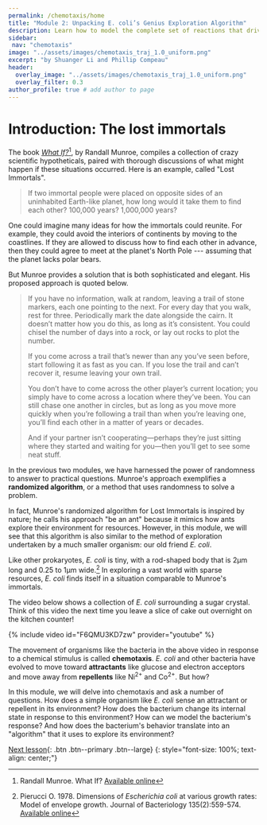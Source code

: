```yaml
---
permalink: /chemotaxis/home
title: "Module 2: Unpacking E. coli’s Genius Exploration Algorithm"
description: Learn how to model the complete set of reactions that drive a bacterium's exploration of its environment in chemotaxis.
sidebar:
 nav: "chemotaxis"
image: "../assets/images/chemotaxis_traj_1.0_uniform.png"
excerpt: "by Shuanger Li and Phillip Compeau"
header:
  overlay_image: "../assets/images/chemotaxis_traj_1.0_uniform.png"
  overlay_filter: 0.3
author_profile: true # add author to page
---
```


# Introduction: The lost immortals

The book <a href="https://what-if.xkcd.com/" target="_blank"><em>What If?</em></a>[^Munroe], by Randall Munroe, compiles a collection of crazy scientific hypotheticals, paired with thorough discussions of what might happen if these situations occurred. Here is an example, called "Lost Immortals".

> If two immortal people were placed on opposite sides of an uninhabited Earth-like planet, how long would it take them to find each other? 100,000 years? 1,000,000 years?

One could imagine many ideas for how the immortals could reunite. For example, they could avoid the interiors of continents by moving to the coastlines. If they are allowed to discuss how to find each other in advance, then they could agree to meet at the planet's North Pole --- assuming that the planet lacks polar bears.

But Munroe provides a solution that is both sophisticated and elegant. His proposed approach is quoted below.

> If you have no information, walk at random, leaving a trail of stone markers, each one pointing to the next. For every day that you walk, rest for three. Periodically mark the date alongside the cairn. It doesn’t matter how you do this, as long as it’s consistent. You could chisel the number of days into a rock, or lay out rocks to plot the number.
>
> If you come across a trail that’s newer than any you’ve seen before, start following it as fast as you can. If you lose the trail and can’t recover it, resume leaving your own trail.
>
> You don’t have to come across the other player’s current location; you simply have to come across a location where they’ve been. You can still chase one another in circles, but as long as you move more quickly when you’re following a trail than when you’re leaving one, you’ll find each other in a matter of years or decades.
>
> And if your partner isn’t cooperating—perhaps they’re just sitting where they started and waiting for you—then you’ll get to see some neat stuff.

In the previous two modules, we have harnessed the power of randomness to answer to practical questions. Munroe's approach exemplifies a **randomized algorithm**, or a method that uses randomness to solve a problem.

In fact, Munroe's randomized algorithm for Lost Immortals is inspired by nature; he calls his approach "be an ant" because it mimics how ants explore their environment for resources.  However, in this module, we will see that this algorithm is also similar to the method of exploration undertaken by a much smaller organism: our old friend *E. coli*.

Like other prokaryotes, *E. coli* is tiny, with a rod-shaped body that is 2µm long and 0.25 to 1µm wide.[^Pierucci1978] In exploring a vast world with sparse resources, *E. coli* finds itself in a situation comparable to Munroe's immortals.

The video below shows a collection of *E. coli* surrounding a sugar crystal. Think of this video the next time you leave a slice of cake out overnight on the kitchen counter!

{% include video id="F6QMU3KD7zw" provider="youtube" %}

The movement of organisms like the bacteria in the above video in response to a chemical stimulus is called **chemotaxis**. *E. coli* and other bacteria have evolved to move toward **attractants** like glucose and electron acceptors and move away from **repellents** like Ni<sup>2+</sup> and Co<sup>2+</sup>. But how?

In this module, we will delve into chemotaxis and ask a number of questions. How does a simple organism like *E. coli* sense an attractant or repellent in its environment? How does the bacterium change its internal state in response to this environment? How can we model the bacterium's response? And how does the bacterium's behavior translate into an "algorithm" that it uses to explore its environment?

[Next lesson](walk){: .btn .btn--primary .btn--large}
{: style="font-size: 100%; text-align: center;"}

[^Munroe]: Randall Munroe. What If? [Available online](https://what-if.xkcd.com/)

[^Pierucci1978]: Pierucci O. 1978. Dimensions of *Escherichia coli* at various growth rates: Model of envelope growth. Journal of Bacteriology 135(2):559-574. [Available online](https://jb.asm.org/content/jb/135/2/559.full.pdf)

[^Sim2017]: Sim M, Koirala S, Picton D, Strahl H, Hoskisson PA, Rao CV, Gillespie CS, Aldridge PD. 2017. Growth rate control of flagellar assembly in *Escherichia coli* strain RP437. Scientific Reports 7:41189. [Available online](https://www.nature.com/articles/srep41189#:~:text=Escherichia%20coli%20is%20a%20prominent,distributed%20across%20the%20cell%20surface.)

[^Baker2005]: Baker MD, Wolanin PM, Stock JB. 2005. Signal transduction in bacterial chemotaxis. BioEssays 28:9-22. [Available online](https://pubmed.ncbi.nlm.nih.gov/16369945/)

[^Weis1990]: Weis RM, Koshland DE. 1990. Chemotaxis in *Escherichia coli* proceeds efficiently from different initial tumble frequencies. Journal of Bacteriology 172:2. [Available online](https://jb.asm.org/content/jb/172/2/1099.full.pdf)

[^Berg2000]: Berg HC. 2000. Motile behavior of bacteria. Physics today 53(1):24. [Available online](https://physicstoday.scitation.org/doi/pdf/10.1063/1.882934)

[^Achouri2015]: Achouri S, Wright JA, Evans L, Macleod C, Fraser G, Cicuta P, Bryant CE. 2015. The frequency and duration of *Salmonella* macrophage adhesion events determines infection efficiency. Philosophical transactions B 370(1661). [Available online](https://www.ncbi.nlm.nih.gov/pmc/articles/PMC4275903/)

[^Turner2016]: Turner L, Ping L, Neubauer M, Berg HC. 2016. Visualizing flagella while tracking bacteria. Biophysical Journal 111(3):630--639.[Available online](https://pubmed.ncbi.nlm.nih.gov/27508446/)

[^Parkinson2015]: Parkinson JS, Hazelbauer, Falke JJ. 2015. Signaling and sensory adaptation in *Escherichia coli* chemoreceptors: 2015 update. [Available online](https://www.sciencedirect.com/science/article/abs/pii/S0966842X15000578)

[^Yang2019]: Yang W, Cassidy CK, Ames P, Diebolder CA, Schulten K, Luthey-Schulten Z, Parkinson JS, Briegel A. 2019. *In situ* confomraitonal changes of the *Escherichia coli* serine chemoreceptor in different signaling states. mBio. [Available online](https://mbio.asm.org/content/10/4/e00973-19/article-info)

[^Saragosti2001]: Saragosti J, Calvez V, Bournaveas, N, Perthame B, Buguin A, Silberzan P. 2001. Directional persistence of chemotactic bacteria in a traveling concentration wave. PNAS. [Available online](https://www.pnas.org/content/pnas/108/39/16235.full.pdf)
